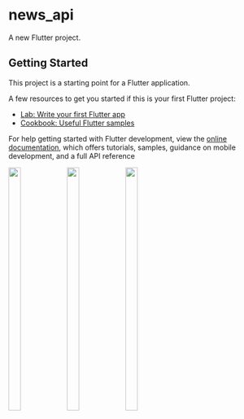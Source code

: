 # news_api

A new Flutter project.

## Getting Started

This project is a starting point for a Flutter application.

A few resources to get you started if this is your first Flutter project:

- [Lab: Write your first Flutter app](https://docs.flutter.dev/get-started/codelab)
- [Cookbook: Useful Flutter samples](https://docs.flutter.dev/cookbook)

For help getting started with Flutter development, view the
[online documentation](https://docs.flutter.dev/), which offers tutorials,
samples, guidance on mobile development, and a full API reference
<p>

  <img src = "https://user-images.githubusercontent.com/114208600/233766988-9faa2353-b01d-4b5a-99ca-1e11c9083daf.jpg" width=22% height=35%>
  <img src = "https://user-images.githubusercontent.com/114208600/233766993-43297cbc-e4dc-4271-95b0-bbe2b73b9100.jpg" width=22% height=35%>
  <img src = "https://user-images.githubusercontent.com/114208600/233767000-395a1428-8fee-4c94-9cd0-37b61898b6c7.jpg" width=22% height=35%>
 
</p>
